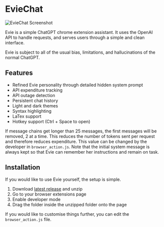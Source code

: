 # EvieChat

![EvieChat Screenshot](https://i.imgur.com/3e8KsD4.png)

Evie is a simple ChatGPT chrome extension assistant. It uses the OpenAI API to handle requests, and serves users through a simple and clean interface.

Evie is subject to all of the usual bias, limitations, and hallucinations of the normal ChatGPT.

## Features

- Refined Evie personality through detailed hidden system prompt
- API expenditure tracking
- API outage detection
- Persistent chat history
- Light and dark themes
- Syntax highlighting
- LaTex support
- Hotkey support (Ctrl + Space to open)

If message chains get longer than 25 messages, the first messages will be removed, 2 at a time. This reduces the number of tokens sent per request and therefore reduces expenditure. This value can be changed by the developer in `browser_action.js`. Note that the initial system message is always kept so that Evie can remember her instructions and remain on task.


## Installation
If you would like to use Evie yourself, the setup is simple.

1. Download [latest release](https://github.com/greendra8/EvieChat/releases) and unzip
2. Go to your browser extensions page
3. Enable developer mode
4. Drag the folder inside the unzipped folder onto the page

If you would like to customise things further, you can edit the `browser_action.js` file.


